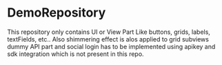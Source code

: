 # DemoRepository

This repository only contains UI or View Part Like buttons, grids, labels, textFields, etc..
Also shimmering effect is alos applied to grid subviews
dummy API part and social login has to be implemented using apikey and sdk integration
which is not present in this repo.
